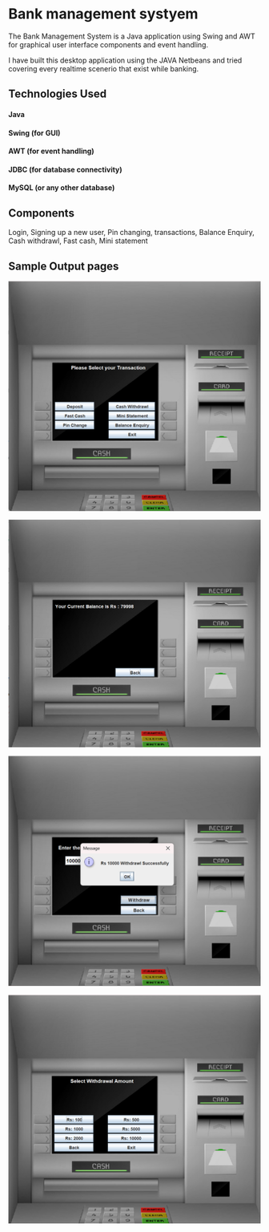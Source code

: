 # Bank management systyem
The Bank Management System is a Java application using Swing and AWT for graphical user interface components and event handling.

I have built this desktop application using the JAVA Netbeans and tried covering every realtime scenerio that exist while banking.
 
##  Technologies Used
#### Java
#### Swing (for GUI)
#### AWT (for event handling)
#### JDBC (for database connectivity)
#### MySQL (or any other database)

## Components 

Login,
Signing up a new user, 
Pin changing,
transactions,
Balance Enquiry,
Cash withdrawl, 
Fast cash,
Mini statement 
 
## Sample Output pages

![Bank Management System](/bank%20management%20system/output-images/1.png)


![Bank Management System](/bank%20management%20system/output-images/2.png)


![Bank Management System](/bank%20management%20system/output-images/3.png)


![Bank Management System](/bank%20management%20system/output-images/4.png)


